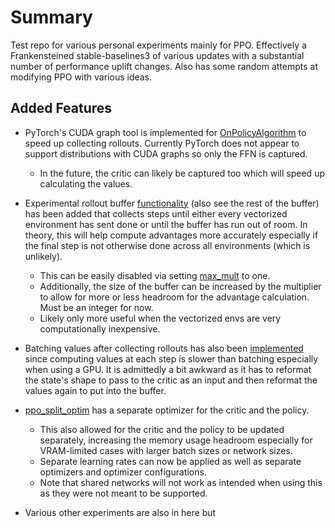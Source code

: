 # Summary
Test repo for various personal experiments mainly for PPO. Effectively a Frankensteined stable-baselines3 of various updates with a substantial number of performance uplift changes. Also has some random attempts at modifying PPO with various ideas.

## Added Features
- PyTorch's CUDA graph tool is implemented for [OnPolicyAlgorithm](https://github.com/JeffA233/sb3-test/blob/master/common/on_policy_algorithm.py#L187) to speed up collecting rollouts. Currently PyTorch does not appear to support distributions with CUDA graphs so only the FFN is captured.
  - In the future, the critic can likely be captured too which will speed up calculating the values.

- Experimental rollout buffer [functionality](https://github.com/JeffA233/sb3-test/blob/master/common/buffers.py#L534) (also see the rest of the buffer) has been added that collects steps until either every vectorized environment has sent done or until the buffer has run out of room. In theory, this will help compute advantages more accurately especially if the final step is not otherwise done across all environments (which is unlikely).
  - This can be easily disabled via setting [max_mult](https://github.com/JeffA233/sb3-test/blob/master/common/buffers.py#L386) to one.
  - Additionally, the size of the buffer can be increased by the multiplier to allow for more or less headroom for the advantage calculation. Must be an integer for now.
  - Likely only more useful when the vectorized envs are very computationally inexpensive. 

- Batching values after collecting rollouts has also been [implemented](https://github.com/JeffA233/sb3-test/blob/master/common/on_policy_algorithm.py#L361) since computing values at each step is slower than batching especially when using a GPU. It is admittedly a bit awkward as it has to reformat the state's shape to pass to the critic as an input and then reformat the values again to put into the buffer.

- [ppo_split_optim](ppo_split_optim) has a separate optimizer for the critic and the policy.
  - This also allowed for the critic and the policy to be updated separately, increasing the memory usage headroom especially for VRAM-limited cases with larger batch sizes or network sizes.
  - Separate learning rates can now be applied as well as separate optimizers and optimizer configurations.
  - Note that shared networks will not work as intended when using this as they were not meant to be supported.

- Various other experiments are also in here but 